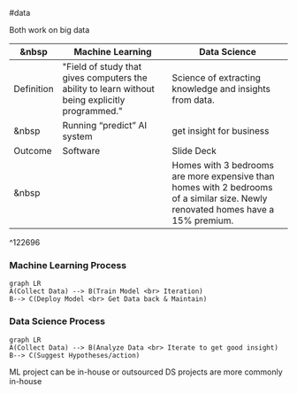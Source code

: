 #data 

Both work on big data

&nbsp | Machine Learning | Data Science
---|---|---
Definition |"Field of study that gives computers the ability to learn without being explicitly programmed."|Science of extracting knowledge and insights from data.
&nbsp |Running “predict” AI system|get insight for business
Outcome |Software|Slide Deck
&nbsp||Homes with 3 bedrooms are more expensive than homes with 2 bedrooms of a similar size. Newly renovated homes have a 15% premium.

^122696


### Machine Learning Process

```mermaid
graph LR
A(Collect Data) --> B(Train Model <br> Iteration)
B--> C(Deploy Model <br> Get Data back & Maintain)
```

### Data Science Process

```mermaid
graph LR
A(Collect Data) --> B(Analyze Data <br> Iterate to get good insight)
B--> C(Suggest Hypotheses/action)
```


ML project can be in-house or outsourced 
DS projects are more commonly in-house 